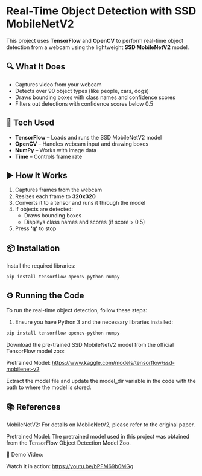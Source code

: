 # Real-Time Object Detection with SSD MobileNetV2

This project uses **TensorFlow** and **OpenCV** to perform real-time object detection from a webcam using the lightweight **SSD MobileNetV2** model.

## 🔍 What It Does
- Captures video from your webcam
- Detects over 90 object types (like people, cars, dogs)
- Draws bounding boxes with class names and confidence scores
- Filters out detections with confidence scores below 0.5

## 🧠 Tech Used
- **TensorFlow** – Loads and runs the SSD MobileNetV2 model
- **OpenCV** – Handles webcam input and drawing boxes
- **NumPy** – Works with image data
- **Time** – Controls frame rate

## ▶️ How It Works
1. Captures frames from the webcam
2. Resizes each frame to **320x320**
3. Converts it to a tensor and runs it through the model
4. If objects are detected:
   - Draws bounding boxes
   - Displays class names and scores (if score > 0.5)
5. Press **'q'** to stop

## 📦 Installation

Install the required libraries:

```bash
pip install tensorflow opencv-python numpy
```

## ⚙️ Running the Code

To run the real-time object detection, follow these steps:

1. Ensure you have Python 3 and the necessary libraries installed:

```bash
pip install tensorflow opencv-python numpy
```
Download the pre-trained SSD MobileNetV2 model from the official TensorFlow model zoo:

Pretrained Model: https://www.kaggle.com/models/tensorflow/ssd-mobilenet-v2

Extract the model file and update the model_dir variable in the code with the path to where the model is stored.

## 📚 References
MobileNetV2: For details on MobileNetV2, please refer to the original paper.

Pretrained Model: The pretrained model used in this project was obtained from the TensorFlow Object Detection Model Zoo.

🎥 Demo Video:

Watch it in action: https://youtu.be/bPFM69b0MGg
